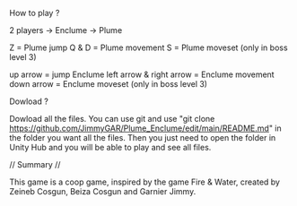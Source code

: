 How to play ?

2 players 
-> Enclume
-> Plume

Z = Plume jump
Q & D = Plume movement
S = Plume moveset (only in boss level 3)

up arrow = jump Enclume
left arrow & right arrow = Enclume movement
down arrow = Enclume moveset (only in boss level 3)

Dowload ?

Dowload all the files. You can use git and use "git clone https://github.com/JimmyGAR/Plume_Enclume/edit/main/README.md" in the folder you want all the files. Then you just need to open the folder in Unity Hub and you will be able to play and see all files.

// Summary //

This game is a coop game, inspired by the game Fire & Water, created by Zeineb Cosgun, Beiza Cosgun and Garnier Jimmy.
